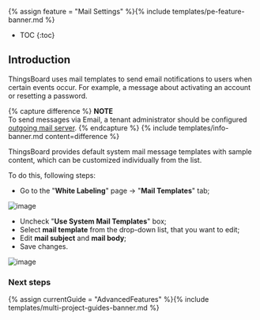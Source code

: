 {% assign feature = "Mail Settings" %}{% include templates/pe-feature-banner.md %} 

* TOC
{:toc}

## Introduction

ThingsBoard uses mail templates to send email notifications to users when certain events occur.
For example, a message about activating an account or resetting a password.

{% capture difference %}
**NOTE**
<br>
To send messages via Email, a tenant administrator should be configured [outgoing mail server](/docs/user-guide/ui/mail-settings/).
{% endcapture %}
{% include templates/info-banner.md content=difference %}

ThingsBoard provides default system mail message templates with sample content, which can be customized individually from the list.

To do this, following steps:
 - Go to the "**White Labeling**" page -> "**Mail Templates**" tab;

![image](https://img.thingsboard.io/user-guide/white-labeling/mail-templates-1.png)

 - Uncheck "**Use System Mail Templates**" box; 
 - Select **mail template** from the drop-down list, that you want to edit;
 - Edit **mail subject** and **mail body**; 
 - Save changes.

![image](https://img.thingsboard.io/user-guide/white-labeling/mail-templates-2.png)

### Next steps

{% assign currentGuide = "AdvancedFeatures" %}{% include templates/multi-project-guides-banner.md %}
